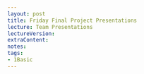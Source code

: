 ```yaml
---
layout: post
title: Friday Final Project Presentations
lecture: Team Presentations
lectureVersion:
extraContent:
notes: 
tags:
- 1Basic
---
```

